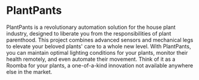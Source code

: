 # PlantPants

PlantPants is a revolutionary automation solution for the house plant industry, designed to liberate you from the responsibilities of plant parenthood. This project combines advanced sensors and mechanical legs to elevate your beloved plants' care to a whole new level. With PlantPants, you can maintain optimal lighting conditions for your plants, monitor their health remotely, and even automate their movement. Think of it as a Roomba for your plants, a one-of-a-kind innovation not available anywhere else in the market.



